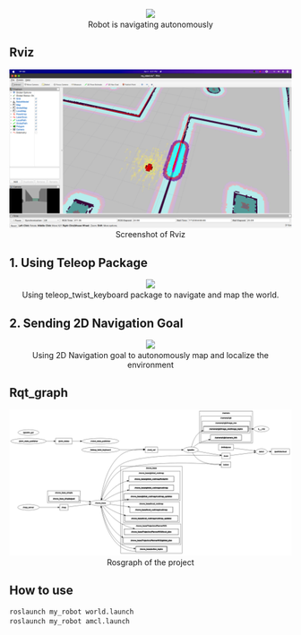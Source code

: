 
<p align="center">
  <img  src="images/Where_Am_I.gif">
  <br>Robot is navigating autonomously
</p>

## Rviz
<p align="center">
  <img src="images/rviz.png">
  <br>Screenshot of Rviz
</p>

## 1. Using Teleop Package
<p align="center">
  <img src="images/Where_Am_I_teleop.gif">
  <br>Using teleop_twist_keyboard package to navigate and map the world.
</p>

## 2. Sending 2D Navigation Goal
<p align="center">
  <img src="images/Where-Am-I.gif">
  <br>Using 2D Navigation goal to autonomously map and localize the environment
</p>

## Rqt_graph
<p align="center">
  <img src="images/rosgraph.png">
  <br>Rosgraph of the project
</p>

## How to use
```bash
roslaunch my_robot world.launch
roslaunch my_robot amcl.launch 
```
